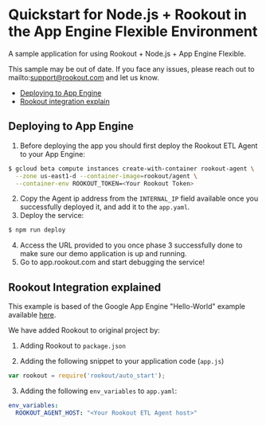 # Quickstart for Node.js + Rookout in the App Engine Flexible Environment

A sample application for using Rookout + Node.js + App Engine Flexible.

This sample may be out of date. If you face any issues, please reach out to mailto:support@rookout.com and let us know.

* [Deploying to App Engine](#deploying-to-app-engine)
* [Rookout integration explain](#Rookout-integration-explain)

## Deploying to App Engine

1. Before deploying the app you should first deploy the Rookout ETL Agent to your App Engine:
```bash
$ gcloud beta compute instances create-with-container rookout-agent \
  --zone us-east1-d --container-image=rookout/agent \
  --container-env ROOKOUT_TOKEN=<Your Rookout Token>
```
2. Copy the Agent ip address from the `INTERNAL_IP` field available once you successfully deployed it, and add it to the `app.yaml`.
3. Deploy the service: 
```bash
$ npm run deploy
```
4. Access the URL provided to you once phase 3 successfully done to make sure our demo application is up and running.
5. Go to app.rookout.com and start debugging the service!

## Rookout Integration explained

This example is based of the Google App Engine "Hello-World" example available [here].

We have added Rookout to original project by:
1. Adding Rookout to `package.json`

2. Adding the following snippet to your application code (`app.js`)
```javascript
var rookout = require('rookout/auto_start');
```

3. Adding the following `env_variables` to `app.yaml`:
``` YAML
env_variables:
  ROOKOUT_AGENT_HOST: "<Your Rookout ETL Agent host>"
```

[Node + Rookout]: https://docs.rookout.com/docs/rooks-setup.html
[here]: https://github.com/GoogleCloudPlatform/nodejs-docs-samples/tree/master/appengine/hello-world
